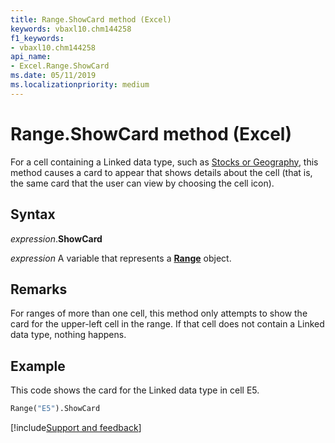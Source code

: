 ```yaml
---
title: Range.ShowCard method (Excel)
keywords: vbaxl10.chm144258
f1_keywords:
- vbaxl10.chm144258
api_name:
- Excel.Range.ShowCard
ms.date: 05/11/2019
ms.localizationpriority: medium
---
```



# Range.ShowCard method (Excel)

For a cell containing a Linked data type, such as [Stocks or Geography](https://support.office.com/article/stock-quotes-and-geographic-data-61a33056-9935-484f-8ac8-f1a89e210877), this method causes a card to appear that shows details about the cell (that is, the same card that the user can view by choosing the cell icon).

## Syntax

_expression_.**ShowCard**

_expression_ A variable that represents a **[Range](excel.range(object).md)** object.

## Remarks

For ranges of more than one cell, this method only attempts to show the card for the upper-left cell in the range. If that cell does not contain a Linked data type, nothing happens.

## Example

This code shows the card for the Linked data type in cell E5.

```vb
Range("E5").ShowCard
```



[!include[Support and feedback](~/includes/feedback-boilerplate.md)]